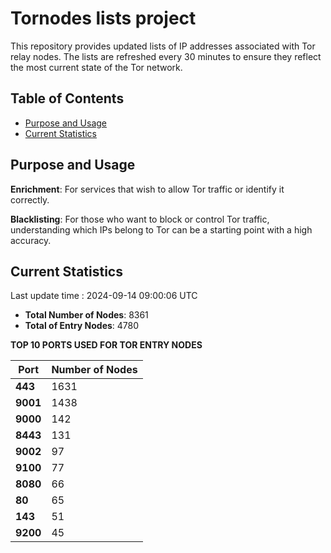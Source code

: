 # Tornodes lists project

This repository provides updated lists of IP addresses associated with Tor relay nodes. The lists are refreshed every 30 minutes to ensure they reflect the most current state of the Tor network.

## Table of Contents

- [Purpose and Usage](#purpose-and-usage)
- [Current Statistics](#current-statistics)


## Purpose and Usage

**Enrichment**: For services that wish to allow Tor traffic or identify it correctly.

**Blacklisting**: For those who want to block or control Tor traffic, understanding which IPs belong to Tor can be a starting point with a high accuracy.

## Current Statistics

Last update time : 2024-09-14 09:00:06 UTC

- **Total Number of Nodes**: 8361
- **Total of Entry Nodes**: 4780

**TOP 10 PORTS USED FOR TOR ENTRY NODES**

| **Port** | **Number of Nodes** |
|------|-----------------|
| **443**   | 1631  |
| **9001**   | 1438  |
| **9000**   | 142  |
| **8443**   | 131  |
| **9002**   | 97  |
| **9100**   | 77  |
| **8080**   | 66  |
| **80**   | 65  |
| **143**   | 51  |
| **9200**   | 45  |

